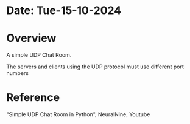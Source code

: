 #   Date: Tue-15-10-2024


#   Overview
A simple UDP Chat Room.

The servers and clients using the UDP protocol must use different port numbers


#   Reference
"Simple UDP Chat Room in Python", NeuralNine, Youtube